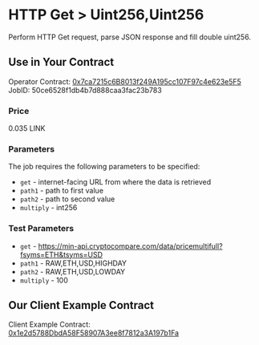 # HTTP Get > Uint256,Uint256

Perform HTTP Get request, parse JSON response and fill double uint256.

## Use in Your Contract

Operator Contract: [0x7ca7215c6B8013f249A195cc107F97c4e623e5F5](https://mumbai.polygonscan.com/address/0x7ca7215c6B8013f249A195cc107F97c4e623e5F5)  
JobID: 50ce6528f1db4b7d888caa3fac23b783

### Price

0.035 LINK

### Parameters

The job requires the following parameters to be specified:

* `get` - internet-facing URL from where the data is retrieved
* `path1` - path to first value
* `path2` - path to second value
* `multiply` - int256

### Test Parameters

* `get` - https://min-api.cryptocompare.com/data/pricemultifull?fsyms=ETH&tsyms=USD
* `path1` - RAW,ETH,USD,HIGHDAY
* `path2` - RAW,ETH,USD,LOWDAY
* `multiply` - 100

## Our Client Example Contract
  
Client Example Contract: [0x1e2d5788DbdA58F58907A3ee8f7812a3A197b1Fa](https://mumbai.polygonscan.com/address/0x1e2d5788DbdA58F58907A3ee8f7812a3A197b1Fa)
